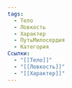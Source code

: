 ```yaml
---
tags:
  - Тело
  - Ловкость
  - Характер
  - ПутьМилосердия
  - Категория
Ссылки:
  - "[[Тело]]"
  - "[[Ловкость]]"
  - "[[Характер]]"
---
```

